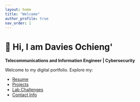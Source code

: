 ```yaml
---
layout: home
title: "Welcome"
author_profile: true
nav_order: 1
---
```



# 👋 Hi, I am Davies Ochieng'

**Telecommunications and Information Engineer | Cybersecurity**



Welcome to my digital portfolio. Explore my:

- [Resume](_assets/resume.md)
- [Projects](_pages/projects.md)
- [Lab Challenges](_pages/labchallenges.md)
- [Contact Info](_pages/contact.md)
